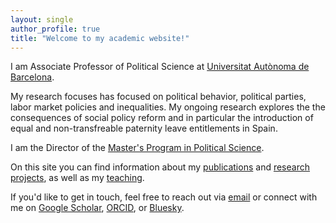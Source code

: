 ```yaml
---
layout: single
author_profile: true
title: "Welcome to my academic website!"
---
```


I am Associate Professor of Political Science at [Universitat Autònoma de Barcelona](https://www.uab.cat). 

My research focuses has focused on political behavior, political parties, labor market policies and inequalities. My ongoing research explores the the consequences of social policy reform and in particular the introduction of equal and non-transfreable paternity leave entitlements in Spain.

I am the Director of the [Master's Program in Political Science](https://master-ciencia-politica.uab.cat/).

On this site you can find information about my [publications](/personal/publications/) and [research projects](/personal/projects/), as well as my [teaching](/personal/teaching/).

If you'd like to get in touch, feel free to reach out via [email](mailto:dani.marinova@uab.cat) or connect with me on [Google Scholar](https://scholar.google.com/citations?user=0Qgt2pUAAAAJ&hl=en), [ORCID](https://orcid.org/0000-0001-7067-6792), or [Bluesky](https://bsky.app/profile/petroleuse-sbd.bsky.social).
